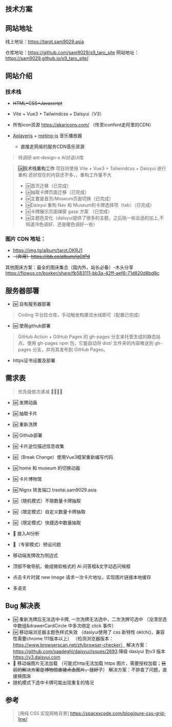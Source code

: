 ## 技术方案

## 网站地址

线上地址：https://tarot.sam9029.asia

仓库地址：https://github.com/sam9029/s9_taro_site
网站地址：https://sam9029.github.io/s9_taro_site/

## 网站介绍

### 技术栈

- ~~HTML+CSS+Javascript~~

- Vite + Vue3 + Tailwindcss + Daisyui（V3）

- 所有icon资源 https://akaricons.com/ （传至iconfont走阿里的CDN）

- [Aplayerjs](https://aplayer.js.org/#/zh-Hans/) + [meting-js](https://github.com/metowolf/MetingJS) 音乐播放器
    - 直接走网易的服务CDN音乐资源

> 待调研 ant-design-x AI对话UI库

> **🆗技术栈重构工作**
> 项目将使用 Vite + Vue3 + Tailwindcss + Daisyui 进行重构
> 还好现在的内容还不多，，重构工作量不大
>
> - 🆗首页迁移（已完成）
> - 🆗抽取卡牌页面迁移（已完成）
> - 🆗主要是首页/Museum页面切换（已完成）
> - 🆗Daisyui 重构 Nav 和 Museum的卡牌选择项（tab）（已完成）
> - 🆗卡牌展示页面弹窗 gasp 方案 （已完成）
> - 🆗主题色变化（daisyui提供了很多的主题，之后挑一些合适的加上,不知道冷色调好、还是暖色调好一些）

### 图片 CDN 地址：

- https://img.tg/album/tarot.OKRJ1
- ~~（弃用）https://ibb.co/album/jgGtPd~~

其他图床方案：最全的图床集合（国内外，站长必备）-木头分享 https://flowus.cn/boxker/share/fb583111-bb3a-42ff-aef6-71d820d8bd8c

## 服务器部署

- 🆗 自有服务器部署
> Coding 平台拉仓库，手动触发构建流水线即可（配置已完成）

- 🆗 使用github部署
> GitHub Action + GitHub Pages 的 gh-pages 分支来托管生成的静态站点。使用 gh-pages npm 包，它能自动将 dist/ 文件夹的内容推送到 gh-pages 分支，并将其发布到 GitHub Pages。

- https证书设置及部署

## 需求表

> 优先级依次递减 📕📙📘📗

- 🆗 发牌动画
- 🆗 抽取卡片
- 🆗 重新洗牌
- 🆗 Github部署
- 🆗 卡片逆位描述信息收集
- 🆗（Break Change）使用Vue3框架重新编写代码
- 🆗 home 和 museum 的切换动画
- 🆗 卡片博物馆
- 🆗 Nignx 转发端口 traotai.sam9029.asia
- 🆗（随机模式）不限数量卡牌抽取
- 🆗（限定模式）自定义数量卡牌抽取
- 🆗（限定模式）快捷选中数量抽取
- 📕 接入AI分析
- 📕（专家模式）预设问题

- 移动端发牌改为侧边式
- 顶部不做导航，做成微软格式的 AI 问答框&文字动态问候框
- 点击卡片时就 new Image 请求一次卡片地址，实现图片链接本地缓存
- 多语言



## Bug 解决表

- 🆗 重新洗牌后无法选中卡牌, 一次洗牌无法选中，二次洗牌可选中
    （没清空选中数组&drawerCardCircle 中多次绑定 click 事件）
- 🆗 移动端浏览器主题色样式失效
    （dasiyui使用了 css 新特性 oklch()，兼容性需要chrome 111版本以上）
    （检测浏览器版本：https://www.browserscan.net/zh/browser-checker）
    解决方案：https://github.com/saadeghi/daisyui/issues/2693
    降级 dasiyui 到v3 版本 https://v3.daisyui.com
- 📕 移动端图片无法加载
    （可能式http无法加载 https 图片，需要授权加载；~~目前的解决方案是博物馆直接点击图片，就好了~~）
    解决方案：不排查了问题，直接换图床
- 随机模式下选中卡牌可能出现重复的情况


## 参考

> [用纯 CSS 实现网格背景] https://spacexcode.com/blog/pure-css-grid-line/